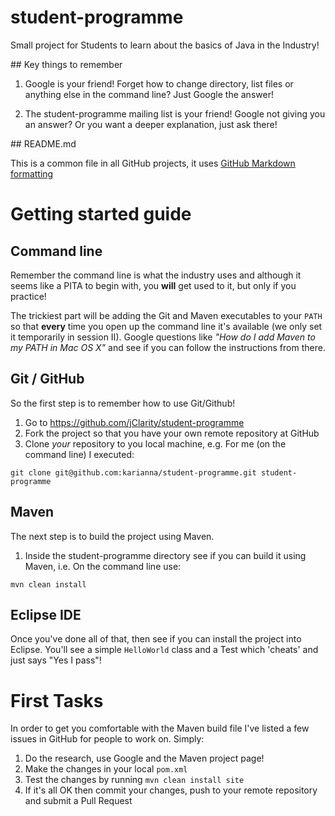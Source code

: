 # student-programme

Small project for Students to learn about the basics of Java in the Industry!

## Key things to remember

1. Google is your friend!  Forget how to change directory, list files or anything else in the command line?  Just Google the answer!

1. The student-programme mailing list is your friend! Google not giving you an answer? Or you want a deeper explanation, just ask there!

## README.md

This is a common file in all GitHub projects, it uses 
[GitHub Markdown formatting](https://help.github.com/articles/github-flavored-markdown)

# Getting started guide

## Command line

Remember the command line is what the industry uses and although it seems like a PITA to begin with, you **will** get used to it, but only if you practice!

The trickiest part will be adding the Git and Maven executables to your `PATH` so that **every** time you open up the command line it's available (we only set it temporarily in session II). Google questions like *"How do I add Maven to my PATH in Mac OS X"* and see if you can follow the instructions from there.

## Git / GitHub

So the first step is to remember how to use Git/Github!

1. Go to https://github.com/jClarity/student-programme
1. Fork the project so that you have your own remote repository at GitHub
1. Clone *your* repository to you local machine, e.g. For me (on the command line) I executed:

`git clone git@github.com:karianna/student-programme.git student-programme`

## Maven

The next step is to build the project using Maven.

1. Inside the student-programme directory see if you can build it using Maven, i.e. On the command line use:

`mvn clean install`

## Eclipse IDE

Once you've done all of that, then see if you can install the project into Eclipse. You'll see a simple `HelloWorld` class and a Test which 'cheats' and just says "Yes I pass"!

# First Tasks

In order to get you comfortable with the Maven build file I've listed a few issues in GitHub for people to work on. Simply:

1. Do the research, use Google and the Maven project page!
1. Make the changes in your local `pom.xml`
1. Test the changes by running `mvn clean install site`
1. If it's all OK then commit your changes, push to your remote repository and submit a Pull Request

